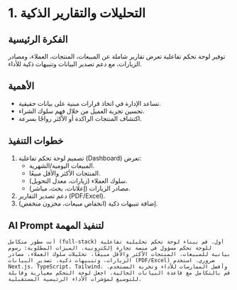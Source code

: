 # 1. التحليلات والتقارير الذكية

## الفكرة الرئيسية
توفير لوحة تحكم تفاعلية تعرض تقارير شاملة عن المبيعات، المنتجات، العملاء، ومصادر الزيارات، مع دعم تصدير البيانات وتنبيهات ذكية للأداء.

## الأهمية
- تساعد الإدارة في اتخاذ قرارات مبنية على بيانات حقيقية.
- تحسين تجربة العميل من خلال فهم سلوك الشراء.
- اكتشاف المنتجات الراكدة أو الأكثر رواجًا بسرعة.

## خطوات التنفيذ
1. تصميم لوحة تحكم تفاعلية (Dashboard) تعرض:
   - المبيعات اليومية/الشهرية.
   - المنتجات الأكثر والأقل مبيعًا.
   - سلوك العملاء (زيارات، معدل التحويل).
   - مصادر الزيارات (إعلانات، بحث، مباشر).
2. دعم تصدير التقارير (PDF/Excel).
3. إضافة تنبيهات ذكية (انخفاض مبيعات، مخزون منخفض).

## AI Prompt لتنفيذ المهمة
```
أنت مطور متكامل (full-stack) أول. قم ببناء لوحة تحكم تحليلية تفاعلية للوحة تحكم مسؤول في منصة تجارة إلكترونية. الميزات المطلوبة: رسوم بيانية للمبيعات، المنتجات الأكثر والأقل مبيعًا، تحليلات سلوك العملاء، مصادر الزيارات، وتنبيهات ذكية. تصدير البيانات (PDF/Excel) ضروري. استخدم Next.js، TypeScript، Tailwind، وأفضل الممارسات للأداء وتجربة المستخدم. قم بالتكامل مع قاعدة البيانات الحالية. اجعل لوحة التحكم معيارية وقابلة للتوسيع لمؤشرات الأداء الرئيسية المستقبلية.
